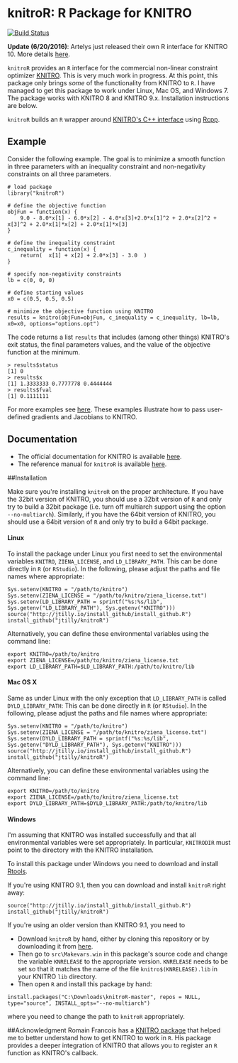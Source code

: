 knitroR: R Package for KNITRO
=======
[![Build Status](https://travis-ci.org/jtilly/knitroR.svg?branch=master)](https://travis-ci.org/jtilly/knitroR)

**Update (6/20/2016)**: Artelys just released their own R interface for KNITRO 10. More details [here](https://www.artelys.com/tools/knitro_doc/3_referenceManual/knitroRreference.html).

`knitroR` provides an `R` interface for the commercial non-linear constraint optimizer [KNITRO](http://www.ziena.com/knitro.htm). This is very much work in progress. At this point, this package only brings *some* of the functionality from KNITRO to `R`. I have managed to get this package to work under Linux, Mac OS, and Windows 7. The package works with KNITRO 8 and KNITRO 9.x. Installation instructions are below. 

`knitroR` builds an `R` wrapper around [KNITRO's C++ interface](https://www.artelys.com/tools/knitro_doc/2_userGuide/gettingStarted/startCallableLibrary.html) using [Rcpp](http://dirk.eddelbuettel.com/code/rcpp.html).

## Example

Consider the following example. The goal is to minimize a smooth function in three parameters with an inequality constraint and non-negativity constraints on all three parameters.

```{r}
# load package
library("knitroR")

# define the objective function
objFun = function(x) { 
    9.0 - 8.0*x[1] - 6.0*x[2] - 4.0*x[3]+2.0*x[1]^2 + 2.0*x[2]^2 + x[3]^2 + 2.0*x[1]*x[2] + 2.0*x[1]*x[3]
}

# define the inequality constraint
c_inequality = function(x) {
    return(  x[1] + x[2] + 2.0*x[3] - 3.0  )
}

# specify non-negativity constraints
lb = c(0, 0, 0)

# define starting values
x0 = c(0.5, 0.5, 0.5)

# minimize the objective function using KNITRO
results = knitro(objFun=objFun, c_inequality = c_inequality, lb=lb, x0=x0, options="options.opt")
```
The code returns a list `results` that includes (among other things) KNITRO's exit status, the final parameters values, and the value of the objective function at the minimum.
```
> results$status
[1] 0
> results$x
[1] 1.3333333 0.7777778 0.4444444
> results$fval
[1] 0.1111111
```
For more examples see [here](https://github.com/jtilly/knitroR/tree/master/demo). These examples illustrate how to pass user-defined gradients and Jacobians to KNITRO.

## Documentation
* The official documentation for KNITRO is available [here](http://www.artelys.com/tools/knitro_doc/).
* The reference manual for `knitroR` is available [here](https://jtilly.github.io/knitroR/knitroR.pdf "Documentation for knitroR: R Package for KNITRO"). 

##Installation

Make sure you're installing `knitroR` on the proper architecture. If you have the 32bit version of KNITRO, you should use a 32bit version of `R` and only try to build a 32bit package (i.e. turn off multiarch support using the option `--no-multiarch`). Similarly, if you have the 64bit version of KNITRO, you should use a 64bit version of `R` and only try to build a 64bit package. 

#### Linux 
To install the package under Linux you first need to set the environmental variables `KNITRO`, `ZIENA_LICENSE`, and `LD_LIBRARY_PATH`. This can be done directly in `R` (or `RStudio`). In the following, please adjust the paths and file names where appropriate:
```{r}
Sys.setenv(KNITRO = "/path/to/knitro")
Sys.setenv(ZIENA_LICENSE = "/path/to/knitro/ziena_license.txt")
Sys.setenv(LD_LIBRARY_PATH = sprintf("%s:%s/lib", Sys.getenv("LD_LIBRARY_PATH"), Sys.getenv("KNITRO")))
source("http://jtilly.io/install_github/install_github.R")
install_github("jtilly/knitroR")
```
Alternatively, you can define these environmental variables using the command line:
```{bash}
export KNITRO=/path/to/knitro
export ZIENA_LICENSE=/path/to/knitro/ziena_license.txt
export LD_LIBRARY_PATH=$LD_LIBRARY_PATH:/path/to/knitro/lib
```

#### Mac OS X
Same as under Linux with the only exception that `LD_LIBRARY_PATH` is called `DYLD_LIBRARY_PATH`: This can be done directly in `R` (or `RStudio`). In the following, please adjust the paths and file names where appropriate:
```{r}
Sys.setenv(KNITRO = "/path/to/knitro")
Sys.setenv(ZIENA_LICENSE = "/path/to/knitro/ziena_license.txt")
Sys.setenv(DYLD_LIBRARY_PATH = sprintf("%s:%s/lib", Sys.getenv("DYLD_LIBRARY_PATH"), Sys.getenv("KNITRO")))
source("http://jtilly.io/install_github/install_github.R")
install_github("jtilly/knitroR")
```
Alternatively, you can define these environmental variables using the command line:
```{bash}
export KNITRO=/path/to/knitro
export ZIENA_LICENSE=/path/to/knitro/ziena_license.txt
export DYLD_LIBRARY_PATH=$DYLD_LIBRARY_PATH:/path/to/knitro/lib
```

#### Windows

I'm assuming that KNITRO was installed successfully and that all environmental variables were set appropriately. In particular, `KNITRODIR` must point to the directory with the KNITRO installation.

To install this package under Windows you need to download and install [Rtools](http://cran.r-project.org/bin/windows/Rtools/). 

If you're using KNITRO 9.1, then you can download and install `knitroR` right away:
```{r}
source("http://jtilly.io/install_github/install_github.R")
install_github("jtilly/knitroR")
```

If you're using an older version than KNITRO 9.1, you need to
- Download `knitroR` by hand, either by cloning this repository or by downloading it from [here](https://github.com/jtilly/knitroR/archive/master.zip). 
- Then go to `src\Makevars.win` in this package's source code and change the variable `KNRELEASE` to the appropriate version. `KNRELEASE` needs to be set so that it matches the name of the file `knitro$(KNRELEASE).lib` in your KNITRO `lib` directory. 
- Then open `R` and install this package by hand: 
```{r}
install.packages("C:\Downloads\knitroR-master", repos = NULL, type="source", INSTALL_opts="--no-multiarch")
```
where you need to change the path to `knitroR` appropriately. 

##Acknowledgment
Romain Francois has a [KNITRO package](https://github.com/romainfrancois/KNITRO/) that helped me to better understand how to get KNITRO to work in `R`. His package provides a deeper integration of KNITRO that allows you to register an `R` function as KNITRO's callback.
